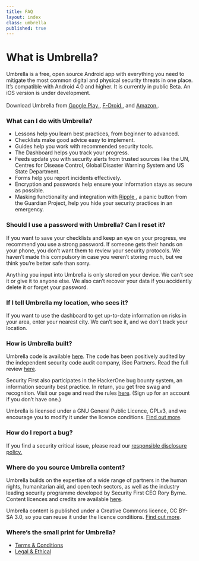 ```yaml
---
title: FAQ
layout: index
class: umbrella
published: true
---
```

<div class="intro">
  <div class="container">
    <div class="row">
      <div class="col-lg-12 col-md-12">
        <div class="d-none d-lg-block spacer-top100"></div>
        <h1 class="">What is Umbrella?</h1>
        <div class="home-description spacer-bottom100">Umbrella is a free, open source Android app with everything you need to mitigate the most common digital and physical security threats in one place. It’s compatible with Android 4.0 and higher. It is currently in public Beta. An iOS version is under development. <br><br>
Download Umbrella from  <a href="https://play.google.com/store/apps/details?id=org.secfirst.umbrella">
         Google Play
        </a>,  <a href="https://secfirst.org/fdroid/repo/?fingerprint=39EB57052F8D684514176819D1645F6A0A7BD943DBC31AB101949006AC0BC228">
         F-Droid
        </a>, and <a href="https://www.amazon.com/Security-First-Umbrella-made-easy/dp/B01AKN9M1Y">
         Amazon
        </a>. 
</div>		
      </div>
    </div>
  </div>
</div>
<div class="container">
	<div class="row spacer-top100">
		<div class="col-8 offset-lg-2 spacer-bottom30">
			<h3 class="green">What can I do with Umbrella?</h3>
			<ul>
				<li>Lessons help you learn best practices, from beginner to advanced.</li>
				<li>Checklists make good advice easy to implement.</li>
				<li>Guides help you work with recommended security tools.</li>
				<li>The Dashboard helps you track your progress.</li>
				<li>Feeds update you with security alerts from trusted sources like the UN, Centres for Disease Control, Global Disaster Warning System and US State Department.</li>
				<li>Forms help you report incidents effectively.</li>
				<li>Encryption and passwords help ensure your information stays as secure as possible.</li>
				<li>Masking functionality and integration with  <a href="https://play.google.com/store/apps/details?id=info.guardianproject.ripple">
         Ripple
        </a>, a panic button from the Guardian Project, help you hide your security practices in an emergency.</li>
			</ul>
		</div>
	</div>
	<div class="row">
		<div class="col-8 offset-lg-2 spacer-bottom30">
			<h3 class="green">Should I use a password with Umbrella? Can I reset it? </h3>
			<p>If you want to save your checklists and keep an eye on your progress, we recommend you use a strong password. If someone gets their hands on your phone, you don’t want them to review your security protocols. We haven’t made this compulsory in case you weren’t storing much, but we think you’re better safe than sorry.</p>
			<p>Anything you input into Umbrella is only stored on your device. We can’t see it or give it to anyone else. We also can’t recover your data if you accidently delete it or forget your password.</p>
		</div>
	</div>
	<div class="row">
		<div class="col-8 offset-lg-2 spacer-bottom30">
			<h3 class="green">If I tell Umbrella my location, who sees it?</h3>
			<p>If you want to use the dashboard to get up-to-date information on risks in your area, enter your nearest city. We can’t see it, and we don’t track your location.</p>
		</div>
	</div>
	<div class="row">
		<div class="col-8 offset-lg-2 spacer-bottom30">
			<h3 class="green">How is Umbrella built?</h3>
			<p>Umbrella code is available <a href="https://github.com/securityfirst/Umbrella_android">here</a>. The code has been positively audited by the independent security code audit company, iSec Partners. Read the full review <a href="https://www.nccgroup.trust/uk/our-research/security-first-umbrella/">here</a>.</p>
			<p>Security First also participates in the HackerOne bug bounty system, an information security best practice. In return, you get free swag and recognition. Visit our page and read the rules <a href="https://hackerone.com/security_first">here</a>. (Sign up for an account if you don’t have one.)</p>
			<p>Umbrella is licensed under a GNU General Public Licence, GPLv3, and we encourage you to modify it under the licence conditions. <a href="https://www.gnu.org/licenses/gpl-3.0.en.html">Find out more</a>.</p>
		</div>
	</div>
	<div class="row">
		<div class="col-8 offset-lg-2 spacer-bottom30">
			<h3 class="green">How do I report a bug?</h3>
			<p>If you find a security critical issue, please read our <a href="https://secfirst.org/legal.html">responsible disclosure policy.</a></p>
		</div>
	</div>
	<div class="row">
		<div class="col-8 offset-lg-2 spacer-bottom30">
			<h3 class="green">Where do you source Umbrella content?</h3>
			<p>Umbrella builds on the expertise of a wide range of partners in the human rights, humanitarian aid, and open tech sectors, as well as the industry leading security programme developed by Security First CEO Rory Byrne. Content licences and credits are available <a href="https://github.com/securityfirst/Umbrella_content"> here</a>.</p>
			<p>Umbrella content is published under a Creative Commons licence, CC BY-SA 3.0, so you can reuse it under the licence conditions. <a href="https://creativecommons.org/licenses/by-sa/3.0/"> Find out more</a>.</p>
		</div>
	</div>
	<div class="row spacer-bottom100">
		<div class="col-8 offset-lg-2">
			<h3 class="green">Where’s the small print for Umbrella?</h3>
			<ul>
				<li><a href="https://secfirst.org/terms.html">Terms & Conditions</a></li>
				<li><a href="https://secfirst.org/legal.html">Legal & Ethical </a></li>
			</ul> 
		</div>
	</div>
</div>
